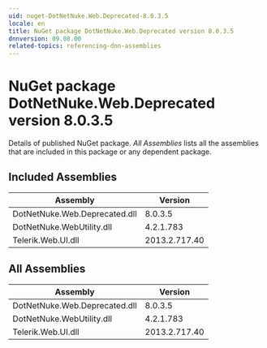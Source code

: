 ```yaml
---
uid: nuget-DotNetNuke.Web.Deprecated-8.0.3.5
locale: en
title: NuGet package DotNetNuke.Web.Deprecated version 8.0.3.5
dnnversion: 09.08.00
related-topics: referencing-dnn-assemblies
---
```


# NuGet package DotNetNuke.Web.Deprecated version 8.0.3.5
Details of published NuGet package.
*All Assemblies* lists all the assemblies that are included in this package or any dependent package.

## Included Assemblies

|Assembly|Version|
|---|---|
|DotNetNuke.Web.Deprecated.dll|8.0.3.5|
|DotNetNuke.WebUtility.dll|4.2.1.783|
|Telerik.Web.UI.dll|2013.2.717.40|

## All Assemblies

|Assembly|Version|
|---|---|
|DotNetNuke.Web.Deprecated.dll|8.0.3.5|
|DotNetNuke.WebUtility.dll|4.2.1.783|
|Telerik.Web.UI.dll|2013.2.717.40|

